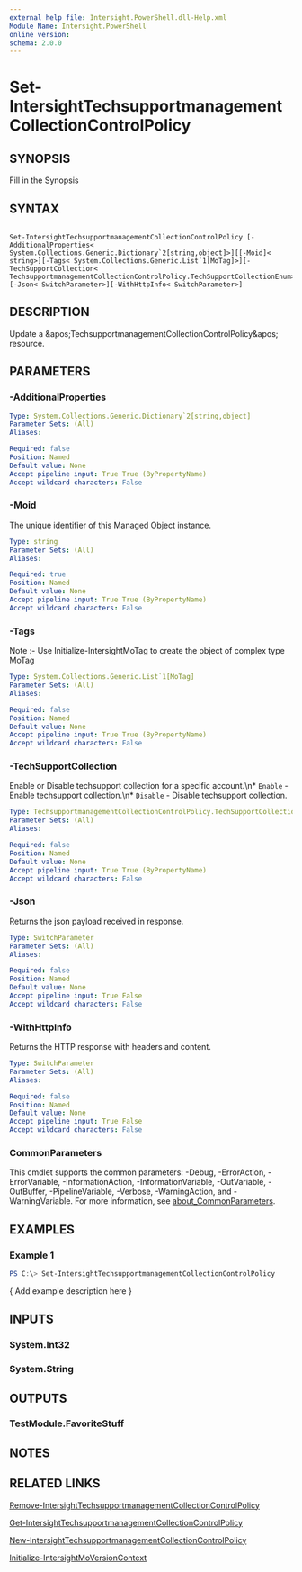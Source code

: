 ```yaml
---
external help file: Intersight.PowerShell.dll-Help.xml
Module Name: Intersight.PowerShell
online version:
schema: 2.0.0
---
```


# Set-IntersightTechsupportmanagementCollectionControlPolicy

## SYNOPSIS
Fill in the Synopsis

## SYNTAX

```

Set-IntersightTechsupportmanagementCollectionControlPolicy [-AdditionalProperties< System.Collections.Generic.Dictionary`2[string,object]>][[-Moid]< string>][-Tags< System.Collections.Generic.List`1[MoTag]>][-TechSupportCollection< TechsupportmanagementCollectionControlPolicy.TechSupportCollectionEnum>][-Json< SwitchParameter>][-WithHttpInfo< SwitchParameter>]

```

## DESCRIPTION
Update a &amp;apos;TechsupportmanagementCollectionControlPolicy&amp;apos; resource.

## PARAMETERS

### -AdditionalProperties


```yaml
Type: System.Collections.Generic.Dictionary`2[string,object]
Parameter Sets: (All)
Aliases:

Required: false
Position: Named
Default value: None
Accept pipeline input: True True (ByPropertyName)
Accept wildcard characters: False
```

### -Moid
The unique identifier of this Managed Object instance.

```yaml
Type: string
Parameter Sets: (All)
Aliases:

Required: true
Position: Named
Default value: None
Accept pipeline input: True True (ByPropertyName)
Accept wildcard characters: False
```

### -Tags


Note :- Use Initialize-IntersightMoTag to create the object of complex type MoTag

```yaml
Type: System.Collections.Generic.List`1[MoTag]
Parameter Sets: (All)
Aliases:

Required: false
Position: Named
Default value: None
Accept pipeline input: True True (ByPropertyName)
Accept wildcard characters: False
```

### -TechSupportCollection
Enable or Disable techsupport collection for a specific account.\n* `Enable` - Enable techsupport collection.\n* `Disable` - Disable techsupport collection.

```yaml
Type: TechsupportmanagementCollectionControlPolicy.TechSupportCollectionEnum
Parameter Sets: (All)
Aliases:

Required: false
Position: Named
Default value: None
Accept pipeline input: True True (ByPropertyName)
Accept wildcard characters: False
```

### -Json
Returns the json payload received in response.

```yaml
Type: SwitchParameter
Parameter Sets: (All)
Aliases:

Required: false
Position: Named
Default value: None
Accept pipeline input: True False
Accept wildcard characters: False
```

### -WithHttpInfo
Returns the HTTP response with headers and content.

```yaml
Type: SwitchParameter
Parameter Sets: (All)
Aliases:

Required: false
Position: Named
Default value: None
Accept pipeline input: True False
Accept wildcard characters: False
```


### CommonParameters
This cmdlet supports the common parameters: -Debug, -ErrorAction, -ErrorVariable, -InformationAction, -InformationVariable, -OutVariable, -OutBuffer, -PipelineVariable, -Verbose, -WarningAction, and -WarningVariable. For more information, see [about_CommonParameters](http://go.microsoft.com/fwlink/?LinkID=113216).

## EXAMPLES

### Example 1
```powershell
PS C:\> Set-IntersightTechsupportmanagementCollectionControlPolicy
```

{ Add example description here }

## INPUTS

### System.Int32

### System.String

## OUTPUTS

### TestModule.FavoriteStuff

## NOTES

## RELATED LINKS

[Remove-IntersightTechsupportmanagementCollectionControlPolicy](./Remove-IntersightTechsupportmanagementCollectionControlPolicy.md)

[Get-IntersightTechsupportmanagementCollectionControlPolicy](./Get-IntersightTechsupportmanagementCollectionControlPolicy.md)

[New-IntersightTechsupportmanagementCollectionControlPolicy](./New-IntersightTechsupportmanagementCollectionControlPolicy.md)

[Initialize-IntersightMoVersionContext](./Initialize-IntersightMoVersionContext.md)
